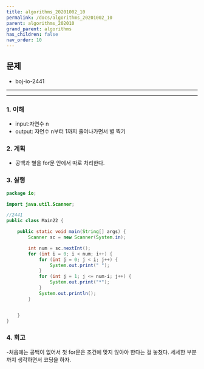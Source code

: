 ```yaml
---
title: algorithms_20201002_10
permalink: /docs/algorithms_20201002_10
parent: algorithms_202010
grand_parent: algorithms
has_children: false
nav_order: 10
---
```


## 문제

- boj-io-2441

---
---

### 1. 이해

- input:자연수 n
- output: 자연수 n부터 1까지 줄여나가면서 별 찍기

### 2. 계획

- 공백과 별을 for문 안에서 따로 처리한다.

### 3. 실행

```java
package io;

import java.util.Scanner;

//2441
public class Main22 {

    public static void main(String[] args) {
        Scanner sc = new Scanner(System.in);

        int num = sc.nextInt();
        for (int i = 0; i < num; i++) {
            for (int j = 0; j < i; j++) {
                System.out.print(" ");
            }
            for (int j = 1; j <= num-i; j++) {
                System.out.print("*");
            }
            System.out.println();
        }


    }
}
```

### 4. 회고

-처음에는 공백이 없어서 첫 for문은 조건에 맞지 않아야 한다는 걸 놓쳤다. 세세한 부분까지 생각하면서 코딩을 하자.
